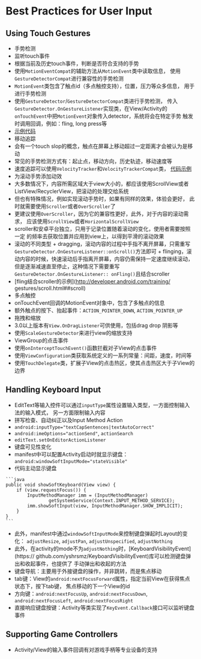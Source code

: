 # Best Practices for User Input

## Using Touch Gestures
+  手势检测
  +  监听touch事件
  +  根据当前及历史touch事件，判断是否符合支持的手势
  +  使用`MotionEventCompat`的辅助方法从`MotionEvent`类中读取信息，
  使用`GestureDetectorCompat`进行兼容性的手势检测
  +  `MotionEvent`类包含了触点id（多点触控支持），位置，压力等众多信息，
  用于进行手势检测
  +  使用`GestureDetector`/`GestureDetectorCompat`类进行手势检测，
  传入`GestureDetector.OnGestureListener`实现类，在View/Activity的
  `onTouchEvent`中把`MotionEvent`对象传入detector，系统将会在特定手势
  触发时调用回调，例如：fling, long press等
  +  [示例代码](http://developer.android.com/training/gestures/detector.html#detect)
+  移动追踪
  +  会有一个touch slop的概念，触点在屏幕上移动超过一定距离才会被认为是移动
  +  常见的手势检测方式有：起止点，移动方向，历史轨迹，移动速度等
  +  速度追踪可以使用`VelocityTracker`和`VelocityTrackerCompat`类，
  [代码示例](http://developer.android.com/training/gestures/movement.html#velocity)
+  为滚动手势添加动效
  +  大多数情况下，内容所需区域大于view大小的，都应该使用ScrollView或者
  ListView/RecyclerView，把滚动的处理交给系统
  +  但也有特殊情况，例如实现滚动手势时，如果有同样的效果，体验会更好，
  此时就需要使用`Scroller`或者`OverScroller`了
  +  更建议使用`OverScroller`，因为它的兼容性更好，此外，对于内容的滚动需求，
  应该使用`ScrollView`或者`HorizontalScrollView`
  +  scroller和安卓平台独立，只用于记录位置随着滚动的变化，使用者需要按照一定
  的频率去获取位置并应用到view上，以得到平滑的滚动效果
  +  滚动的不同类型
    +  dragging，滚动内容的过程中手指不离开屏幕，只需重写
    `GestureDetector.OnGestureListener::onScroll()`方法即可
    +  flinging，滚动内容的时候，快速滚动后手指离开屏幕，内容仍需保持一定速度继续滚动，
    但是逐渐减速直至停止，这种情况下需要重写`GestureDetector.OnGestureListener::
    onFling()`且结合scroller
  +  [fling结合scroller的示例](http://developer.android.com/training/
  gestures/scroll.html##scroll)
+  多点触控
  +  onTouchEvent回调的MotionEvent对象中，包含了多触点的信息
  +  额外触点的按下、抬起事件：`ACTION_POINTER_DOWN`, `ACTION_POINTER_UP`
+  拖拽和缩放
  +  3.0以上版本有`View.OnDragListener`可供使用，包括drag drop 阴影等
  +  使用`ScaleGestureDetector`来进行view的缩放支持
+  ViewGroup的点击事件
  +  使用`onInterceptTouchEvent()`函数拦截对子View的点击事件
  +  使用`ViewConfiguration`类获取系统定义的一系列常量：间距，速度，时间等
  +  使用`TouchDelegate`类，扩展子View的点击热区，使其点击热区大于子View的边界

## Handling Keyboard Input
+  EditText等输入控件可以通过`inputType`属性设置输入类型，一方面控制输入法的输入模式，
另一方面限制输入内容
+  拼写检查、自动纠正以及Input Method Action
  +  `android:inputType="textCapSentences|textAutoCorrect"`
  +  `android:imeOptions="actionSend"`, `actionSearch`
  +  `editText.setOnEditorActionListener`
+  键盘可见性变化
  +  manifest中可以配置Activity启动时就显示键盘：`android:windowSoftInputMode="stateVisible"`
  +  代码主动显示键盘
  
   	```java
    public void showSoftKeyboard(View view) {
        if (view.requestFocus()) {
            InputMethodManager imm = (InputMethodManager)
                    getSystemService(Context.INPUT_METHOD_SERVICE);
            imm.showSoftInput(view, InputMethodManager.SHOW_IMPLICIT);
        }
    }	
    ```

  +  此外，manifest中通过`windowSoftInputMode`来控制键盘弹起时Layout的变化：
  `adjustResize`, `adjustPan`, `adjustUnspecified`, `adjustNothing`
  +  此外，在activity的mode不为`adjustNothing`时，[KeyboardVisibilityEvent](https://
  github.com/yshrsmz/KeyboardVisibilityEvent)库可以检测键盘弹出和收起事件，也提供了
  手动弹出和收起的方法
+  键盘导航：主要用于外接键盘的操作，并非跳转，而是焦点移动
  +  tab键：View的`android:nextFocusForward`属性，指定当前View在获得焦点状态下，按下tab键，
  焦点移动的下一个View的id
  +  方向键：`android:nextFocusUp`, `android:nextFocusDown`, `android:nextFocusLeft`, 
  `android:nextFocusRight`
+  直接响应键盘按键：Activity等类实现了`KeyEvent.Callback`接口可以监听键盘事件

## Supporting Game Controllers
+  Activity/View的输入事件回调有对游戏手柄等专业设备的支持